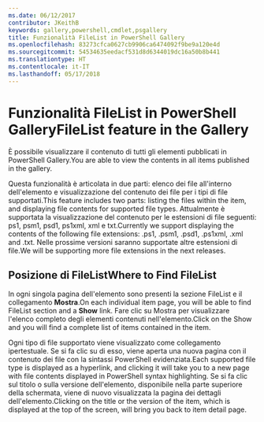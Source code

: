```yaml
---
ms.date: 06/12/2017
contributor: JKeithB
keywords: gallery,powershell,cmdlet,psgallery
title: Funzionalità FileList in PowerShell Gallery
ms.openlocfilehash: 83273cfca0627cb9906ca6474092f9be9a120e4d
ms.sourcegitcommit: 54534635eedacf531d8d6344019dc16a50b8b441
ms.translationtype: HT
ms.contentlocale: it-IT
ms.lasthandoff: 05/17/2018
---
```

# <a name="filelist-feature-in-the-gallery"></a><span data-ttu-id="fbebe-103">Funzionalità FileList in PowerShell Gallery</span><span class="sxs-lookup"><span data-stu-id="fbebe-103">FileList feature in the Gallery</span></span>

<span data-ttu-id="fbebe-104">È possibile visualizzare il contenuto di tutti gli elementi pubblicati in PowerShell Gallery.</span><span class="sxs-lookup"><span data-stu-id="fbebe-104">You are able to view the contents in all items published in the gallery.</span></span>

<span data-ttu-id="fbebe-105">Questa funzionalità è articolata in due parti: elenco dei file all'interno dell'elemento e visualizzazione del contenuto dei file per i tipi di file supportati.</span><span class="sxs-lookup"><span data-stu-id="fbebe-105">This feature includes two parts: listing the files within the item, and displaying file contents for supported file types.</span></span> <span data-ttu-id="fbebe-106">Attualmente è supportata la visualizzazione del contenuto per le estensioni di file seguenti: ps1, psm1, psd1, ps1xml, xml e txt.</span><span class="sxs-lookup"><span data-stu-id="fbebe-106">Currently we support displaying the contents of the following file extensions: .ps1, .psm1, .psd1, .ps1xml, .xml and .txt.</span></span> <span data-ttu-id="fbebe-107">Nelle prossime versioni saranno supportate altre estensioni di file.</span><span class="sxs-lookup"><span data-stu-id="fbebe-107">We will be supporting more file extensions in the next releases.</span></span>

## <a name="where-to-find-filelist"></a><span data-ttu-id="fbebe-108">Posizione di FileList</span><span class="sxs-lookup"><span data-stu-id="fbebe-108">Where to Find FileList</span></span>

<span data-ttu-id="fbebe-109">In ogni singola pagina dell'elemento sono presenti la sezione FileList e il collegamento **Mostra**.</span><span class="sxs-lookup"><span data-stu-id="fbebe-109">On each individual item page, you will be able to find FileList section and a **Show** link.</span></span> <span data-ttu-id="fbebe-110">Fare clic su Mostra per visualizzare l'elenco completo degli elementi contenuti nell'elemento.</span><span class="sxs-lookup"><span data-stu-id="fbebe-110">Click on the Show and you will find a complete list of items contained in the item.</span></span>

<span data-ttu-id="fbebe-111">Ogni tipo di file supportato viene visualizzato come collegamento ipertestuale. Se si fa clic su di esso, viene aperta una nuova pagina con il contenuto dei file con la sintassi PowerShell evidenziata.</span><span class="sxs-lookup"><span data-stu-id="fbebe-111">Each supported file type is displayed as a hyperlink, and clicking it will take you to a new page with file contents displayed in PowerShell syntax highlighting.</span></span> <span data-ttu-id="fbebe-112">Se si fa clic sul titolo o sulla versione dell'elemento, disponibile nella parte superiore della schermata, viene di nuovo visualizzata la pagina dei dettagli dell'elemento.</span><span class="sxs-lookup"><span data-stu-id="fbebe-112">Clicking on the title or the version of the item, which is displayed at the top of the screen, will bring you back to item detail page.</span></span>